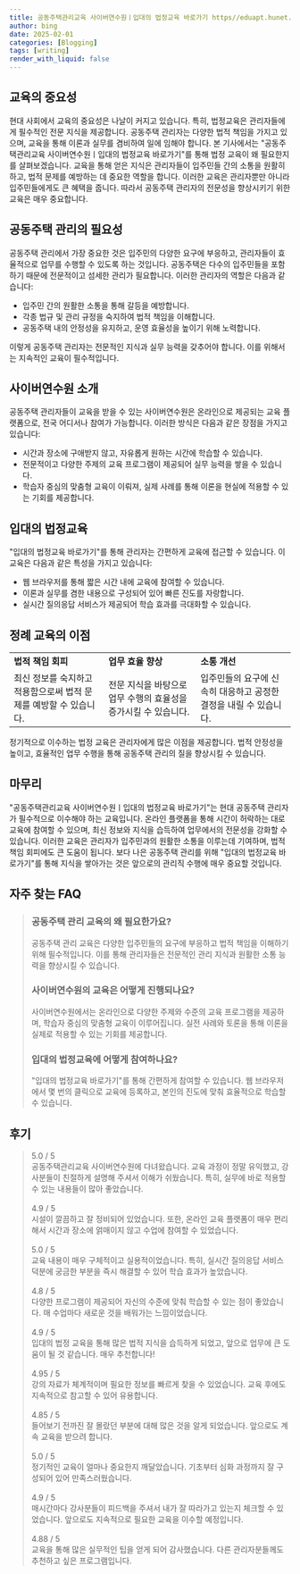```yaml
---
title: 공동주택관리교육 사이버연수원ㅣ입대의 법정교육 바로가기 https//eduapt.hunet.co.kr 필수교육
author: bing
date: 2025-02-01
categories: [Blogging]
tags: [writing]
render_with_liquid: false
---
```



<h2 id='교육의 중요성'>교육의 중요성</h2>

<p>현대 사회에서 교육의 중요성은 나날이 커지고 있습니다. 특히, 법정교육은 관리자들에게 필수적인 전문 지식을 제공합니다. 공동주택 관리자는 다양한 법적 책임을 가지고 있으며, 교육을 통해 이론과 실무를 겸비하여 일에 임해야 합니다. 본 기사에서는 "공동주택관리교육 사이버연수원ㅣ입대의 법정교육 바로가기"를 통해 법정 교육이 왜 필요한지를 살펴보겠습니다. 교육을 통해 얻은 지식은 관리자들이 입주민들 간의 소통을 원활히 하고, 법적 문제를 예방하는 데 중요한 역할을 합니다. 이러한 교육은 관리자뿐만 아니라 입주민들에게도 큰 혜택을 줍니다. 따라서 공동주택 관리자의 전문성을 향상시키기 위한 교육은 매우 중요합니다.</p>

<h2 id='공동주택 관리의 필요성'>공동주택 관리의 필요성</h2>

<p>공동주택 관리에서 가장 중요한 것은 입주민의 다양한 요구에 부응하고, 관리자들이 효율적으로 업무를 수행할 수 있도록 하는 것입니다. 공동주택은 다수의 입주민들을 포함하기 때문에 전문적이고 섬세한 관리가 필요합니다. 이러한 관리자의 역할은 다음과 같습니다:</p>

<ul>
    <li>입주민 간의 원활한 소통을 통해 갈등을 예방합니다.</li>
    <li>각종 법규 및 관리 규정을 숙지하여 법적 책임을 이해합니다.</li>
    <li>공동주택 내의 안정성을 유지하고, 운영 효율성을 높이기 위해 노력합니다.</li>
</ul>

<p>이렇게 공동주택 관리자는 전문적인 지식과 실무 능력을 갖추어야 합니다. 이를 위해서는 지속적인 교육이 필수적입니다.</p>

<h2 id='사이버연수원 소개'>사이버연수원 소개</h2>

<p>공동주택 관리자들이 교육을 받을 수 있는 사이버연수원은 온라인으로 제공되는 교육 플랫폼으로, 전국 어디서나 참여가 가능합니다. 이러한 방식은 다음과 같은 장점을 가지고 있습니다:</p>

<ul>
    <li>시간과 장소에 구애받지 않고, 자유롭게 원하는 시간에 학습할 수 있습니다.</li>
    <li>전문적이고 다양한 주제의 교육 프로그램이 제공되어 실무 능력을 쌓을 수 있습니다.</li>
    <li>학습자 중심의 맞춤형 교육이 이뤄져, 실제 사례를 통해 이론을 현실에 적용할 수 있는 기회를 제공합니다.</li>
</ul>

<h2 id='입대의 법정교육'>입대의 법정교육</h2>

<p>"입대의 법정교육 바로가기"를 통해 관리자는 간편하게 교육에 접근할 수 있습니다. 이 교육은 다음과 같은 특성을 가지고 있습니다:</p>

<ul>
    <li>웹 브라우저를 통해 짧은 시간 내에 교육에 참여할 수 있습니다.</li>
    <li>이론과 실무를 겸한 내용으로 구성되어 있어 빠른 진도를 자랑합니다.</li>
    <li>실시간 질의응답 서비스가 제공되어 학습 효과를 극대화할 수 있습니다.</li>
</ul>

<h2 id='정례 교육의 이점'>정례 교육의 이점</h2>

<table>
    <tr>
        <td><b>법적 책임 회피</b></td>
        <td><b>업무 효율 향상</b></td>
        <td><b>소통 개선</b></td>
    </tr>
    <tr>
        <td>최신 정보를 숙지하고 적용함으로써 법적 문제를 예방할 수 있습니다.</td>
        <td>전문 지식을 바탕으로 업무 수행의 효율성을 증가시킬 수 있습니다.</td>
        <td>입주민들의 요구에 신속히 대응하고 공정한 결정을 내릴 수 있습니다.</td>
    </tr>
</table>

<p>정기적으로 이수하는 법정 교육은 관리자에게 많은 이점을 제공합니다. 법적 안정성을 높이고, 효율적인 업무 수행을 통해 공동주택 관리의 질을 향상시킬 수 있습니다.</p>

<h2 id='마무리'>마무리</h2>

<p>"공동주택관리교육 사이버연수원ㅣ입대의 법정교육 바로가기"는 현대 공동주택 관리자가 필수적으로 이수해야 하는 교육입니다. 온라인 플랫폼을 통해 시간이 허락하는 대로 교육에 참여할 수 있으며, 최신 정보와 지식을 습득하여 업무에서의 전문성을 강화할 수 있습니다. 이러한 교육은 관리자가 입주민과의 원활한 소통을 이루는데 기여하며, 법적 책임 회피에도 큰 도움이 됩니다. 보다 나은 공동주택 관리를 위해 "입대의 법정교육 바로가기"를 통해 지식을 쌓아가는 것은 앞으로의 관리직 수행에 매우 중요할 것입니다.</p>

<p> </p>
<h2 id='자주_찾는_FAQ'>자주 찾는 FAQ</h2>
<div itemscope="" itemtype="https://schema.org/FAQPage"> 
<blockquote> 
<div itemscope="" itemprop="mainEntity" itemtype="https://schema.org/Question"> 
<h3 itemprop="name">공동주택 관리 교육의 왜 필요한가요?</h3> 
<div itemscope="" itemprop="acceptedAnswer" itemtype="https://schema.org/Answer"> 
<span itemprop="text"> 
<p>공동주택 관리 교육은 다양한 입주민들의 요구에 부응하고 법적 책임을 이해하기 위해 필수적입니다. 이를 통해 관리자들은 전문적인 관리 지식과 원활한 소통 능력을 향상시킬 수 있습니다.</p> 
</span> 
</div> 
</div> 

<div itemscope="" itemprop="mainEntity" itemtype="https://schema.org/Question"> 
<h3 itemprop="name">사이버연수원의 교육은 어떻게 진행되나요?</h3> 
<div itemscope="" itemprop="acceptedAnswer" itemtype="https://schema.org/Answer"> 
<span itemprop="text"> 
<p>사이버연수원에서는 온라인으로 다양한 주제와 수준의 교육 프로그램을 제공하며, 학습자 중심의 맞춤형 교육이 이루어집니다. 실전 사례와 토론을 통해 이론을 실제로 적용할 수 있는 기회를 제공합니다.</p> 
</span> 
</div> 
</div> 

<div itemscope="" itemprop="mainEntity" itemtype="https://schema.org/Question"> 
<h3 itemprop="name">입대의 법정교육에 어떻게 참여하나요?</h3> 
<div itemscope="" itemprop="acceptedAnswer" itemtype="https://schema.org/Answer"> 
<span itemprop="text"> 
<p>"입대의 법정교육 바로가기"를 통해 간편하게 참여할 수 있습니다. 웹 브라우저에서 몇 번의 클릭으로 교육에 등록하고, 본인의 진도에 맞춰 효율적으로 학습할 수 있습니다.</p> 
</span> 
</div> 
</div> 
</blockquote> 
</div>
<h2 id='후기'>후기</h2>
<div itemscope itemtype="https://schema.org/Product">
  <blockquote>
  <div itemprop="review" itemscope itemtype="https://schema.org/Review">
      <div itemprop="reviewRating" itemscope itemtype="https://schema.org/Rating"> <span itemprop="ratingValue">5.0</span> / <span itemprop="bestRating">5</span> </div>
      <span itemprop="reviewBody">공동주택관리교육 사이버연수원에 다녀왔습니다. 교육 과정이 정말 유익했고, 강사분들이 친절하게 설명해 주셔서 이해가 쉬웠습니다. 특히, 실무에 바로 적용할 수 있는 내용들이 많아 좋았습니다.</span>
  </div>
  <br>
  <div itemprop="review" itemscope itemtype="https://schema.org/Review">
      <div itemprop="reviewRating" itemscope itemtype="https://schema.org/Rating"> <span itemprop="ratingValue">4.9</span> / <span itemprop="bestRating">5</span> </div>
      <span itemprop="reviewBody">시설이 깔끔하고 잘 정비되어 있었습니다. 또한, 온라인 교육 플랫폼이 매우 편리해서 시간과 장소에 얽매이지 않고 수업에 참여할 수 있었습니다.</span>
  </div>
  <br>
  <div itemprop="review" itemscope itemtype="https://schema.org/Review">
      <div itemprop="reviewRating" itemscope itemtype="https://schema.org/Rating"> <span itemprop="ratingValue">5.0</span> / <span itemprop="bestRating">5</span> </div>
      <span itemprop="reviewBody">교육 내용이 매우 구체적이고 실용적이었습니다. 특히, 실시간 질의응답 서비스 덕분에 궁금한 부분을 즉시 해결할 수 있어 학습 효과가 높았습니다.</span>
  </div>
  <br>
  <div itemprop="review" itemscope itemtype="https://schema.org/Review">
      <div itemprop="reviewRating" itemscope itemtype="https://schema.org/Rating"> <span itemprop="ratingValue">4.8</span> / <span itemprop="bestRating">5</span> </div>
      <span itemprop="reviewBody">다양한 프로그램이 제공되어 자신의 수준에 맞춰 학습할 수 있는 점이 좋았습니다. 매 수업마다 새로운 것을 배워가는 느낌이었습니다.</span>
  </div>
  <br>
  <div itemprop="review" itemscope itemtype="https://schema.org/Review">
      <div itemprop="reviewRating" itemscope itemtype="https://schema.org/Rating"> <span itemprop="ratingValue">4.9</span> / <span itemprop="bestRating">5</span> </div>
      <span itemprop="reviewBody">입대의 법정 교육을 통해 많은 법적 지식을 습득하게 되었고, 앞으로 업무에 큰 도움이 될 것 같습니다. 매우 추천합니다!</span>
  </div>
  <br>
  <div itemprop="review" itemscope itemtype="https://schema.org/Review">
      <div itemprop="reviewRating" itemscope itemtype="https://schema.org/Rating"> <span itemprop="ratingValue">4.95</span> / <span itemprop="bestRating">5</span> </div>
      <span itemprop="reviewBody">강의 자료가 체계적이며 필요한 정보를 빠르게 찾을 수 있었습니다. 교육 후에도 지속적으로 참고할 수 있어 유용합니다.</span>
  </div>
  <br>
  <div itemprop="review" itemscope itemtype="https://schema.org/Review">
      <div itemprop="reviewRating" itemscope itemtype="https://schema.org/Rating"> <span itemprop="ratingValue">4.85</span> / <span itemprop="bestRating">5</span> </div>
      <span itemprop="reviewBody">들어보기 전까진 잘 몰랐던 부분에 대해 많은 것을 알게 되었습니다. 앞으로도 계속 교육을 받으려 합니다.</span>
  </div>
  <br>
  <div itemprop="review" itemscope itemtype="https://schema.org/Review">
      <div itemprop="reviewRating" itemscope itemtype="https://schema.org/Rating"> <span itemprop="ratingValue">5.0</span> / <span itemprop="bestRating">5</span> </div>
      <span itemprop="reviewBody">정기적인 교육이 얼마나 중요한지 깨달았습니다. 기초부터 심화 과정까지 잘 구성되어 있어 만족스러웠습니다.</span>
  </div>
  <br>
  <div itemprop="review" itemscope itemtype="https://schema.org/Review">
      <div itemprop="reviewRating" itemscope itemtype="https://schema.org/Rating"> <span itemprop="ratingValue">4.9</span> / <span itemprop="bestRating">5</span> </div>
      <span itemprop="reviewBody">매시간마다 강사분들이 피드백을 주셔서 내가 잘 따라가고 있는지 체크할 수 있었습니다. 앞으로도 지속적으로 필요한 교육을 이수할 예정입니다.</span>
  </div>
  <br>
  <div itemprop="review" itemscope itemtype="https://schema.org/Review">
      <div itemprop="reviewRating" itemscope itemtype="https://schema.org/Rating"> <span itemprop="ratingValue">4.88</span> / <span itemprop="bestRating">5</span> </div>
      <span itemprop="reviewBody">교육을 통해 많은 실무적인 팁을 얻게 되어 감사했습니다. 다른 관리자분들께도 추천하고 싶은 프로그램입니다.</span>
  </div>
  </blockquote>
</div>
